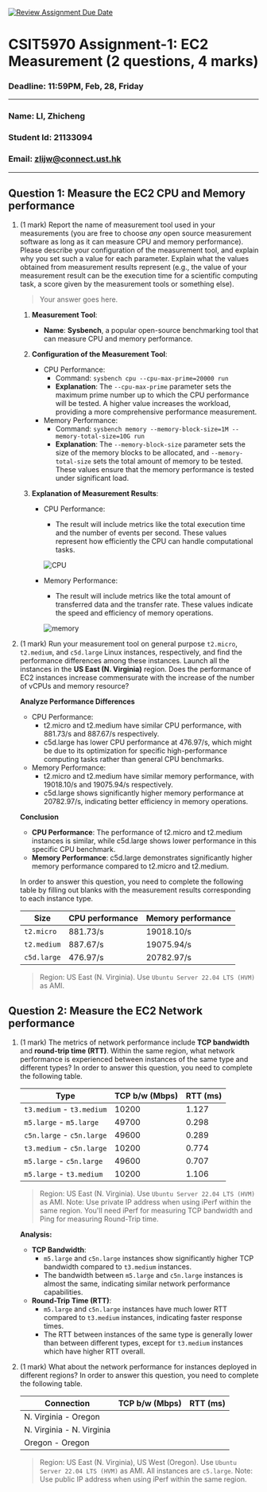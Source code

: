 [![Review Assignment Due Date](https://classroom.github.com/assets/deadline-readme-button-22041afd0340ce965d47ae6ef1cefeee28c7c493a6346c4f15d667ab976d596c.svg)](https://classroom.github.com/a/IAASVEAZ)
# CSIT5970 Assignment-1: EC2 Measurement (2 questions, 4 marks)

### Deadline: 11:59PM, Feb, 28, Friday

---

### Name: LI, Zhicheng
### Student Id: 21133094
### Email: zlijw@connect.ust.hk

---

## Question 1: Measure the EC2 CPU and Memory performance

1. (1 mark) Report the name of measurement tool used in your measurements (you are free to choose *any* open source measurement software as long as it can measure CPU and memory performance). Please describe your configuration of the measurement tool, and explain why you set such a value for each parameter. Explain what the values obtained from measurement results represent (e.g., the value of your measurement result can be the execution time for a scientific computing task, a score given by the measurement tools or something else).

    > Your answer goes here.
    1. **Measurement Tool**:
    
       - **Name**: **Sysbench**, a popular open-source benchmarking tool that can measure CPU and memory performance.
    
    2. **Configuration of the Measurement Tool**:
    
       - CPU Performance:
         - Command: `sysbench cpu --cpu-max-prime=20000 run`
         - **Explanation**: The `--cpu-max-prime` parameter sets the maximum prime number up to which the CPU performance will be tested. A higher value increases the workload, providing a more comprehensive performance measurement.
       - Memory Performance:
         - Command: `sysbench memory --memory-block-size=1M --memory-total-size=10G run`
         - **Explanation**: The `--memory-block-size` parameter sets the size of the memory blocks to be allocated, and `--memory-total-size` sets the total amount of memory to be tested. These values ensure that the memory performance is tested under significant load.
    
    3. **Explanation of Measurement Results**:
    
       - CPU Performance:
    
         - The result will include metrics like the total execution time and the number of events per second. These values represent how efficiently the CPU can handle computational tasks.
    
         ![CPU](https://github.com/user-attachments/assets/f9b238c4-3b4b-42d8-8f27-131910e1926f)

    
       - Memory Performance:
    
         - The result will include metrics like the total amount of transferred data and the transfer rate. These values indicate the speed and efficiency of memory operations.
    
         ![memory](https://github.com/user-attachments/assets/c8c89bfb-ee87-4ff0-bdce-d8c11ad244fc)


3. (1 mark) Run your measurement tool on general purpose `t2.micro`, `t2.medium`, and `c5d.large` Linux instances, respectively, and find the performance differences among these instances. Launch all the instances in the **US East (N. Virginia)** region. Does the performance of EC2 instances increase commensurate with the increase of the number of vCPUs and memory resource?

    **Analyze Performance Differences**

    - CPU Performance:
      - t2.micro and t2.medium have similar CPU performance, with 881.73/s and 887.67/s respectively.
      - c5d.large has lower CPU performance at 476.97/s, which might be due to its optimization for specific high-performance computing tasks rather than general CPU benchmarks.
    - Memory Performance:
      - t2.micro and t2.medium have similar memory performance, with 19018.10/s and 19075.94/s respectively.
      - c5d.large shows significantly higher memory performance at 20782.97/s, indicating better efficiency in memory operations.

    **Conclusion**

    - **CPU Performance**: The performance of t2.micro and t2.medium instances is similar, while c5d.large shows lower performance in this specific CPU benchmark.
    - **Memory Performance**: c5d.large demonstrates significantly higher memory performance compared to t2.micro and t2.medium.
  
    In order to answer this question, you need to complete the following table by filling out blanks with the measurement results corresponding to each instance type.

    | Size        | CPU performance | Memory performance |
    | ----------- | --------------- | ------------------ |
    | `t2.micro` |     881.73/s      |      19018.10/s      |
    | `t2.medium`  |   887.67/s      |      19075.94/s      |
    | `c5d.large` |    476.97/s    |    20782.97/s       |

    > Region: US East (N. Virginia). Use `Ubuntu Server 22.04 LTS (HVM)` as AMI.

## Question 2: Measure the EC2 Network performance

1. (1 mark) The metrics of network performance include **TCP bandwidth** and **round-trip time (RTT)**. Within the same region, what network performance is experienced between instances of the same type and different types? In order to answer this question, you need to complete the following table.

    | Type                      | TCP b/w (Mbps) | RTT (ms) |
    | ------------------------- | -------------- | -------- |
    | `t3.medium` - `t3.medium` |     10200      |  1.127   |
    | `m5.large` - `m5.large`   |     49700      |  0.298   |
    | `c5n.large` - `c5n.large` |     49600      |  0.289   |
    | `t3.medium` - `c5n.large` |     10200      |  0.774   |
    | `m5.large` - `c5n.large`  |     49600      |  0.707   |
    | `m5.large` - `t3.medium`  |     10200      |  1.106   |

    > Region: US East (N. Virginia). Use `Ubuntu Server 22.04 LTS (HVM)` as AMI. Note: Use private IP address when using iPerf within the same region. You'll need iPerf for measuring TCP bandwidth and Ping for measuring Round-Trip time.

    **Analysis:**

    - **TCP Bandwidth**:
      - `m5.large` and `c5n.large` instances show significantly higher TCP bandwidth compared to `t3.medium` instances.
      - The bandwidth between `m5.large` and `c5n.large` instances is almost the same, indicating similar network performance capabilities.
    - **Round-Trip Time (RTT)**:
      - `m5.large` and `c5n.large` instances have much lower RTT compared to `t3.medium` instances, indicating faster response times.
      - The RTT between instances of the same type is generally lower than between different types, except for `t3.medium` instances which have higher RTT overall.

2. (1 mark) What about the network performance for instances deployed in different regions? In order to answer this question, you need to complete the following table.

    | Connection                | TCP b/w (Mbps) | RTT (ms) |
    | ------------------------- | -------------- | -------- |
    | N. Virginia - Oregon      |                |          |
    | N. Virginia - N. Virginia |                |          |
    | Oregon - Oregon           |                |          |
 
    > Region: US East (N. Virginia), US West (Oregon). Use `Ubuntu Server 22.04 LTS (HVM)` as AMI. All instances are `c5.large`. Note: Use public IP address when using iPerf within the same region.
